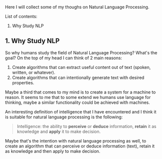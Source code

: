 Here I will collect some of my thoughs on Natural Language Processing. 

List of contents:

1. Why Study NLP 

## 1. Why Study NLP

So why humans study the field of Natural Language Processing?
What's the goal?
On the top of my head I can think of 2 main reasons:

1) Create algorithms that can extract useful content out of text (spoken, written, or whatever).
2) Create algorithms that can intentionally generate text with desired properties.

Maybe a third that comes to my mind is to create a system for a machine to reason.
It seems to me that to some extend we humans use language for thinking,
maybe a similar functionality could be achieved with machines.

An interesting definition of intelligence that I have encountered and I think it is suitable for natural language processing is the following:

> Intelligence: the ability to **perceive** or **deduce** information, **retain** it as knowledge and **apply** it to make decision. 

Maybe that's the intention with natural language processing as well, to create an algorithm that can perceive or deduce information (text), retain it as knowledge and then apply to make decision. 